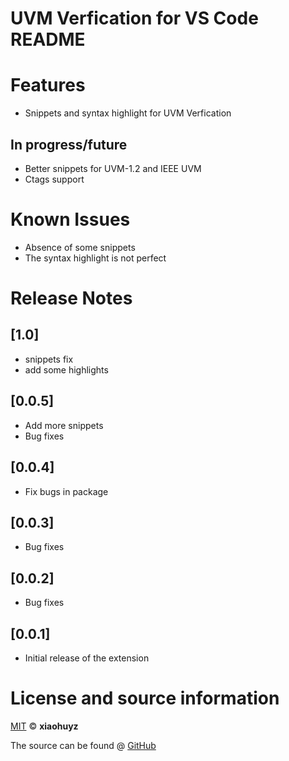 # UVM Verfication for VS Code README

# Features

* Snippets and syntax highlight for UVM Verfication
## In progress/future
* Better  snippets for UVM-1.2 and IEEE UVM
* Ctags support



# Known Issues

* Absence of some snippets
* The syntax highlight is not perfect



# Release Notes
## [1.0]
* snippets fix
* add some highlights 
## [0.0.5]
* Add more snippets
* Bug fixes
## [0.0.4]
* Fix bugs in package
## [0.0.3]
* Bug fixes
## [0.0.2]
* Bug fixes
## [0.0.1]

* Initial release of the extension

# License and source information

[MIT](https://github.com/xiaohuyz/uvm-verfication-for-vs-code/blob/master/LICENSE.md)   &copy; **xiaohuyz**

The source can be found @ [GitHub](https://github.com/xiaohuyz/uvm-verfication-for-vs-code)
